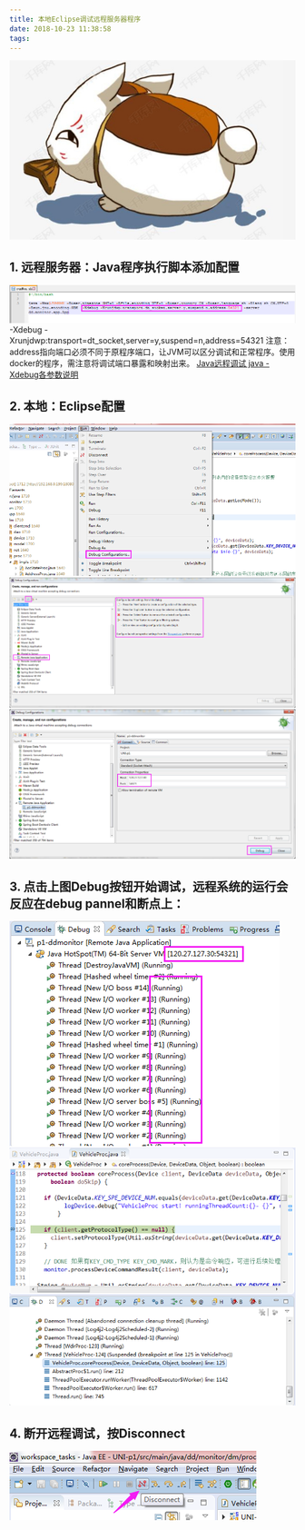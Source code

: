 ```yaml
---
title: 本地Eclipse调试远程服务器程序
date: 2018-10-23 11:38:58
tags:
---
```

![猫咪老师](/images/页面图片/14.png)
<!--more-->
## 1.	远程服务器：Java程序执行脚本添加配置
![eclipse1](/images/本地Eclipse调试远程服务器程序/eclipse1.png)
-Xdebug -Xrunjdwp:transport=dt_socket,server=y,suspend=n,address=54321
注意：address指向端口必须不同于原程序端口，让JVM可以区分调试和正常程序。使用docker的程序，需注意将调试端口暴露和映射出来。
[Java远程调试 java -Xdebug各参数说明](https://blog.csdn.net/lantian0802/article/details/40299377)
## 2.	本地：Eclipse配置
![eclipse2](/images/本地Eclipse调试远程服务器程序/eclipse2.png) 
![eclipse3](/images/本地Eclipse调试远程服务器程序/eclipse3.png) 
![eclipse4](/images/本地Eclipse调试远程服务器程序/eclipse4.png) 
## 3.   点击上图Debug按钮开始调试，远程系统的运行会反应在debug pannel和断点上：
![eclipse5](/images/本地Eclipse调试远程服务器程序/eclipse5.png) 
![eclipse6](/images/本地Eclipse调试远程服务器程序/eclipse6.png) 
## 4.   断开远程调试，按Disconnect
![eclipse7](/images/本地Eclipse调试远程服务器程序/eclipse7.png) 
